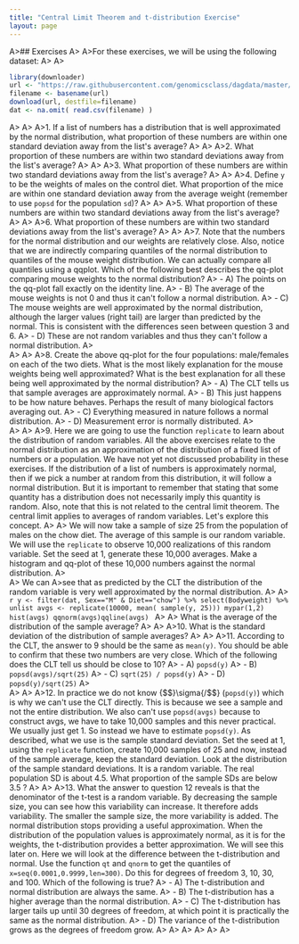 ```yaml
---
title: "Central Limit Theorem and t-distribution Exercise"
layout: page
---
```



A>## Exercises
A>
A>For these exercises, we will be using the following dataset:
A>
A>
```r
library(downloader) 
url <- "https://raw.githubusercontent.com/genomicsclass/dagdata/master/inst/extdata/mice_pheno.csv"
filename <- basename(url)
download(url, destfile=filename)
dat <- na.omit( read.csv(filename) )
```
A>
A>
A>1. If a list of numbers has a distribution that is well approximated by the normal distribution, what proportion of these numbers are within one standard deviation away from the list's average?
A>
A>
A>2. What proportion of these numbers are within two standard deviations away from the list's average?
A>
A>
A>3. What proportion of these numbers are within two standard deviations away from the list's average?
A>
A>
A>4. Define `y` to be the weights of males on the control diet. What proportion of the mice are within one standard deviation away from the average weight (remember to use `popsd` for the population `sd`)? 
A>
A>
A>5. What proportion of these numbers are within two standard deviations away from the list's average?
A>
A>
A>6. What proportion of these numbers are within two standard deviations away from the list's average?
A>
A>
A>7. Note that the numbers for the normal distribution and our weights are relatively close. Also, notice that we are indirectly comparing quantiles of the normal distribution to quantiles of the mouse weight distribution. We can actually compare all quantiles using a qqplot. Which of the following best describes the qq-plot comparing mouse weights to the normal distribution?
A>    - A) The points on the qq-plot fall exactly on the identity line.
A>    - B) The average of the mouse weights is not 0 and thus it can't follow a normal distribution.
A>    - C) The mouse weights are well approximated by the normal distribution, although the larger values (right tail) are larger than predicted by the normal. This is consistent with the differences seen between question 3 and 6. 
A>    - D) These are not random variables and thus they can't follow a normal distribution.
A>  
A>
A>
A>8. Create the above qq-plot for the four populations: male/females on each of the two diets. What is the most likely explanation for the mouse weights being well approximated? What is the best explanation for all these being well approximated by the normal distribution?
A>    - A) The CLT tells us that sample averages are approximately normal.
A>    - B) This just happens to be how nature behaves. Perhaps the result of many biological factors averaging out.
A>    - C) Everything measured in nature follows a normal distribution.
A>    - D) Measurement error is normally distributed.
A>  
A>
A>
A>9. Here we are going to use the function `replicate` to learn about the distribution of random variables. All the above exercises relate to the normal distribution as an approximation of the distribution of a fixed list of numbers or a population. We have not yet not discussed probability in these exercises. If the distribution of a list of numbers is approximately normal, then if we pick a number at random from this distribution, it will follow a normal distribution. But it is important to remember that stating that some quantity has a distribution does not necessarily imply this quantity is random. Also, note that this is not related to the central limit theorem. The central limit applies to averages of random variables. Let's explore this concept. 
A>
A>    We will now take a sample of size 25 from the population of males on the chow diet. The average of this sample is our random variable. We will use the `replicate` to observe 10,000 realizations of this random variable. Set the seed at 1, generate these 10,000 averages. Make a histogram and qq-plot of these 10,000 numbers against the normal distribution. 
A>    
A>    We can 
A>see that as predicted by the CLT the distribution of the random variable is very well approximated by the normal distribution.
A>
A>    
    ```r
    y <- filter(dat, Sex=="M" & Diet=="chow") %>% select(Bodyweight) %>% unlist
    avgs <- replicate(10000, mean( sample(y, 25)))
    mypar(1,2)
    hist(avgs)
    qqnorm(avgs)qqline(avgs)
    ```
A>
A>    What is the average of the distribution of the sample average?
A>
A>
A>10. What is the standard deviation of the distribution of sample averages?
A>
A>
A>11. According to the CLT, the answer to 9 should be the same as `mean(y)`. You should be able to confirm that these two numbers are very close. Which of the following does the CLT tell us should be close to 10?
A>    - A) `popsd(y)`
A>    - B) `popsd(avgs)/sqrt(25)`
A>    - C) `sqrt(25) / popsd(y)`
A>    - D) `popsd(y)/sqrt(25)`
A>  
A>
A>
A>12. In practice we do not know {$$}\sigma{/$$} (`popsd(y)`) which is why we can't use the CLT directly. This is because we see a sample and not the entire distribution. We also can't use `popsd(avgs)` because to construct avgs, we have to take 10,000 samples and this never practical. We usually just get 1. So instead we have to estimate `popsd(y)`. As described, what we use is the sample standard deviation. Set the seed at 1, using the `replicate` function, create 10,000 samples of 25 and now, instead of the sample average, keep the standard deviation. Look at the distribution of the sample standard deviations. It is a random variable. The real population SD is about 4.5. What proportion of the sample SDs are below 3.5 ?
A>
A>
A>13. What the answer to question 12 reveals is that the denominator of the t-test is a random variable. By decreasing the sample size, you can see how this variability can increase. It therefore adds variability. The smaller the sample size, the more variability is added. The normal distribution stops providing a useful approximation. When the distribution of the population values is approximately normal, as it is for the weights, the t-distribution provides a better approximation. We will see this later on. Here we will look at the difference between the t-distribution and normal. Use the function `qt` and `qnorm` to get the quantiles of `x=seq(0.0001,0.9999,len=300)`. Do this for degrees of freedom 3, 10, 30, and 100. Which of the following is true?
A>    - A) The t-distribution and normal distribution are always the same.
A>    - B) The t-distribution has a higher average than the normal distribution.
A>    - C) The t-distribution has larger tails up until 30 degrees of freedom, at which point it is practically the same as the normal distribution.
A>    - D) The variance of the t-distribution grows as the degrees of freedom grow.
A>
A>
A>
A>
A>
A>
